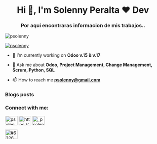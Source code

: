 <h1 align="center">Hi 👋, I'm Solenny Peralta ❤️ Dev</h1>
<h3 align="center">Por aqui encontraras informacion de mis trabajos..</h3>

<p align="left"> <img src="https://komarev.com/ghpvc/?username=psolenny&label=Profile%20views&color=0e75b6&style=flat" alt="psolenny" /> </p>

<p align="left"> <a href="https://twitter.com/psolenny" target="blank"><img src="https://img.shields.io/twitter/follow/psolenny?logo=twitter&style=for-the-badge" alt="psolenny" /></a> </p>

- 🔭 I’m currently working on **Odoo v.15 & v.17**



- 💬 Ask me about **Odoo, Project Management, Change Management, Scrum, Python, SQL**

- 📫 How to reach me **psolenny@gmail.com**

### Blogs posts
<!-- BLOG-POST-LIST:START -->
<!-- BLOG-POST-LIST:END -->

<h3 align="left">Connect with me:</h3>
<p align="left">

<a href="https://twitter.com/psolenny" target="blank"><img align="center" src="https://raw.githubusercontent.com/rahuldkjain/github-profile-readme-generator/master/src/images/icons/Social/twitter.svg" alt="psolenny" height="30" width="40" /></a>
<a href="https://linkedin.com/in/https://www.linkedin.com/in/psolenny/" target="blank"><img align="center" src="https://raw.githubusercontent.com/rahuldkjain/github-profile-readme-generator/master/src/images/icons/Social/linked-in-alt.svg" alt="https://www.linkedin.com/in/psolenny/" height="30" width="40" /></a>
<a href="https://instagram.com/_psolenny" target="blank"><img align="center" src="https://raw.githubusercontent.com/rahuldkjain/github-profile-readme-generator/master/src/images/icons/Social/instagram.svg" alt="_psolenny" height="30" width="40" /></a>

<a href="https://discord.gg/#6226" target="blank"><img align="center" src="https://raw.githubusercontent.com/rahuldkjain/github-profile-readme-generator/master/src/images/icons/Social/discord.svg" alt="#6226" height="30" width="40" /></a>
</p>


